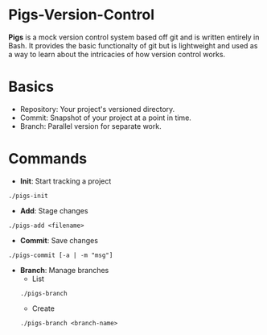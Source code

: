# Pigs-Version-Control

**Pigs** is a mock version control system based off git and is written entirely in Bash. It provides the basic functionalty of git but is lightweight and used as a way to learn about the intricacies of how version control works.

# Basics
* Repository: Your project's versioned directory.
* Commit: Snapshot of your project at a point in time.
* Branch: Parallel version for separate work.

# Commands 

* **Init**: Start tracking a project
```
./pigs-init
```

* **Add**: Stage changes
```
./pigs-add <filename>
```

* **Commit**: Save changes
```
./pigs-commit [-a | -m "msg"]
```

* **Branch**: Manage branches
  * List
  ```
  ./pigs-branch
  ```
  * Create
  ```
  ./pigs-branch <branch-name>
  ```
